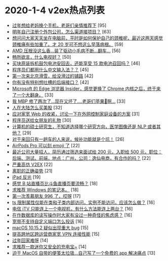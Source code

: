 # 2020-1-4 v2ex热点列表

+ [过年想给老妈换个手机，老哥们亲情推荐下](https://www.v2ex.com/t/634951#reply95) [95]
+ [明年自己注册个外包公司，怎么渠道接项目？](https://www.v2ex.com/t/634955#reply63) [63]
+ [想问问大家天天坐在电脑前，平时是如何保护自己的颈椎呢，最近这两天感觉颈椎痛有些加重了。才 20 岁可不想这么早落病根。](https://www.v2ex.com/t/634966#reply59) [59]
+ [AMD 压根没这么香...装了驱动小毛病不断...翻车...](https://www.v2ex.com/t/635077#reply56) [56]
+ [畅所欲言，什么电视好？](https://www.v2ex.com/t/634953#reply50) [50]
+ [买块原装拆机鼓包电池安回去，还能享受 15 款电池召回吗？](https://www.v2ex.com/t/634974#reply46) [46]
+ [程序员们都用什么中文输入法？？](https://www.v2ex.com/t/635079#reply45) [45]
+ [第一次来北京滑雪，给没滑过的铺路](https://www.v2ex.com/t/634962#reply42) [42]
+ [你有没有特别想吐槽的后端接口？](https://www.v2ex.com/t/634981#reply42) [42]
+ [Microsoft 的 Edge 浏览器 Insider，感觉更换了 Chrome 内核之后，终于来了一个大翻身。](https://www.v2ex.com/t/634975#reply33) [33]
+ [我 MBP 修了两次了...现在又坏了....老哥们苹果💊啊...](https://www.v2ex.com/t/635014#reply33) [33]
+ [人在大陆怎么买美股](https://www.v2ex.com/t/635005#reply32) [32]
+ [应对家宽 Web 的收紧，讨论一下在外网控制家庭设备的方案](https://www.v2ex.com/t/635028#reply31) [31]
+ [程序员送给女朋友的礼物](https://www.v2ex.com/t/635011#reply30) [30]
+ [计算机的硕士研究生，不知道选择哪个研究方向，医学图像还是 NLP 或者其他？](https://www.v2ex.com/t/635030#reply29) [29]
+ [对于来回只有一趟车的人来说，候补功能就是个坑！](https://www.v2ex.com/t/634952#reply26) [26]
+ [AirPods Pro 可以刻 emoji 了](https://www.v2ex.com/t/634964#reply22) [22]
+ [最近公司大量招人，简历通过筛选来面试给 200 元，入职给 500 元，职位：后端、测试、前端，地点：广州，公司：逸仙电商，有合作的吗？](https://www.v2ex.com/t/634976#reply22) [22]
+ [严重高仿 V2EX](https://www.v2ex.com/t/635042#reply22) [22]
+ [离职的正确姿势](https://www.v2ex.com/t/634967#reply21) [21]
+ [iPad 反光](https://www.v2ex.com/t/635068#reply19) [19]
+ [感觉 B 站直播页比斗鱼直播页要流畅？](https://www.v2ex.com/t/635063#reply18) [18]
+ [求推荐 Windows 的笔记本。](https://www.v2ex.com/t/635072#reply18) [18]
+ [第一次羡慕朋友 996 了，哎呀](https://www.v2ex.com/t/635037#reply17) [17]
+ [ts 限制属性仅能在类和子类内部访问，实例不能访问，应该怎么做？](https://www.v2ex.com/t/634948#reply16) [16]
+ [电信 iTV 只能连上一个电视机，有什么方法能连上两台？](https://www.v2ex.com/t/635000#reply16) [16]
+ [在作数据库的读写操作时大家有没过一种奇怪的焦虑感？](https://www.v2ex.com/t/635017#reply16) [16]
+ [宽带不支持自定义端口怎么投诉](https://www.v2ex.com/t/635089#reply16) [16]
+ [macOS 10.15.2 疑似出现重大 bug](https://www.v2ex.com/t/634960#reply15) [15]
+ [提高跨地区跨运营商家宽 VPN 连接性能](https://www.v2ex.com/t/635087#reply15) [15]
+ [过年回家难呀](https://www.v2ex.com/t/634997#reply14) [14]
+ [求推荐一款迷你又安全的充电宝~](https://www.v2ex.com/t/635015#reply14) [14]
+ [迫于 MacOS 自带的便笺太垃圾...自己写了一个免费的 app 解决痛点](https://www.v2ex.com/t/634956#reply13) [13]
